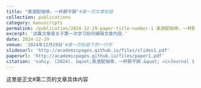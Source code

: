 ```yaml
---
title: "美酒配咖啡，一杯醉不醉"#第一页文章标题
collection: publications
category: manuscripts
permalink: /publication/2024-12-29-paper-title-number-1 美酒配咖啡，一杯醉不醉
excerpt: '这篇文章是关于第一次学习如何编辑文章内容.'
date: 2024-12-29
venue: '2024年12月29日'#第一页标题下的一行字
slidesurl: 'http://academicpages.github.io/files/slides1.pdf'
paperurl: 'http://academicpages.github.io/files/paper1.pdf'
citation: 'suhiy. (2024). &quot;美酒配咖啡，一杯醉不醉.&quot; <i>Journal 1</i>. 1(1).'#第二页的小字
---
```


这里是正文#第二页的文章具体内容
